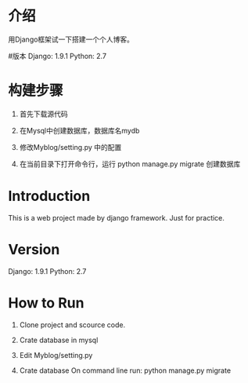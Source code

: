 # 介绍
用Django框架试一下搭建一个个人博客。

#版本
Django:  1.9.1
Python:  2.7

# 构建步骤
1. 首先下载源代码

2. 在Mysql中创建数据库，数据库名mydb

3. 修改Myblog/setting.py 中的配置

4. 在当前目录下打开命令行，运行
python manage.py migrate
创建数据库

# Introduction
This is a web project made by django framework. Just for practice.

# Version
Django: 1.9.1
Python: 2.7

# How to Run
1. Clone project and scource code.

2. Crate database in mysql

3. Edit Myblog/setting.py

4. Crate database
On command line run:
python manage.py migrate

